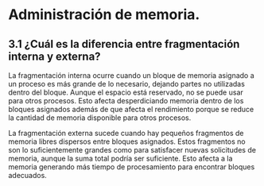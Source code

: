 # Administración de memoria.
## 3.1 ¿Cuál es la diferencia entre fragmentación interna y externa?
La fragmentación interna ocurre cuando un bloque de memoria asignado a un proceso es más grande de lo necesario, dejando partes no utilizadas dentro del bloque. Aunque el espacio está reservado, no se puede usar para otros procesos. 
Esto afecta desperdiciando memoria dentro de los bloques asignados además de que afecta el rendimiento porque se reduce la cantidad de memoria disponible para otros procesos.

La fragmentación externa sucede cuando hay pequeños fragmentos de memoria libres dispersos entre bloques asignados. Estos fragmentos no son lo suficientemente grandes como para satisfacer nuevas solicitudes de memoria, aunque la suma total podría ser suficiente.
Esto afecta a la memoria generando más tiempo de procesamiento para encontrar bloques adecuados.
